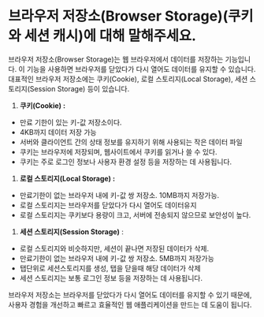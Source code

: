 # 브라우저 저장소(Browser Storage)(쿠키와 세션 캐시)에 대해 말해주세요.
브라우저 저장소(Browser Storage)는 웹 브라우저에서 데이터를 저장하는 기능입니다. 이 기능을 사용하면 브라우저를 닫았다가 다시 열어도 데이터를 유지할 수 있습니다. 대표적인 브라우저 저장소에는 쿠키(Cookie), 로컬 스토리지(Local Storage), 세션 스토리지(Session Storage) 등이 있습니다.

1. **쿠키(Cookie) :** 
- 만료 기한이 있는 키-값 저장소이다.
- 4KB까지 데이터 저장 가능
- 서버와 클라이언트 간의 상태 정보를 유지하기 위해 사용되는 작은 데이터 파일
- 쿠키는 브라우저에 저장되며, 웹사이트에서 쿠키를 읽거나 쓸 수 있다.
- 쿠키는 주로 로그인 정보나 사용자 환경 설정 등을 저장하는 데 사용됩니다.

1. **로컬 스토리지(Local Storage) :** 
- 만료기한이 없는 브라우저 내에 키-값 쌍 저장소. 10MB까지 저장가능.
- 로컬 스토리지는 브라우저를 닫았다가 다시 열어도 데이터유지
- 로컬 스토리지는 쿠키보다 용량이 크고, 서버에 전송되지 않으므로 보안성이 높다.

1. **세션 스토리지(Session Storage)** :
- 로컬 스토리지와 비슷하지만, 세션이 끝나면 저장된 데이터가 삭제.
- 만료기한이 없는 브라우저 내에 키-값 쌍 저장소. 5MB까지 저장가능
- 탭단위로 세션스토리지를 생성, 탭을 닫을때 해당 데이터가 삭제
- 세션 스토리지는 보통 로그인 정보 등을 저장하는 데 사용됩니다.

브라우저 저장소는 브라우저를 닫았다가 다시 열어도 데이터를 유지할 수 있기 때문에, 사용자 경험을 개선하고 빠르고 효율적인 웹 애플리케이션을 만드는 데 도움이 됩니다.
